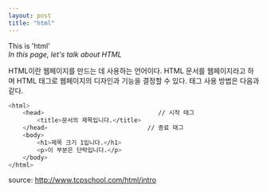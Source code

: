 ```yaml
---
layout: post
title: "html"
---
```


This is 'html'  
_In this page, let's talk about HTML_  

HTML이란 웹페이지를 만드는 데 사용하는 언어이다. HTML 문서를 웹페이지라고 하며 HTML 태그로 웹페이지의 디자인과 기능을 결정할 수 있다. 태그 사용 방법은 다음과 같다.  

```sh
<html>
    <head>                                // 시작 태그
        <title>문서의 제목입니다.</title>
    </head>                            // 종료 태그
    <body>
        <h1>제목 크기 1입니다.</h1>
        <p>이 부분은 단락입니다.</p>
    </body>
</html>
```

source: http://www.tcpschool.com/html/intro
